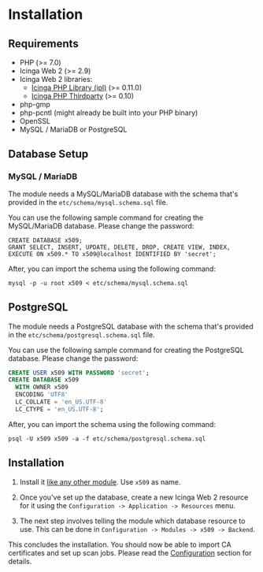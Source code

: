 # <a id="Installation"></a>Installation

## Requirements

* PHP (>= 7.0)
* Icinga Web 2 (>= 2.9)
* Icinga Web 2 libraries:
  * [Icinga PHP Library (ipl)](https://github.com/Icinga/icinga-php-library) (>= 0.11.0)
  * [Icinga PHP Thirdparty](https://github.com/Icinga/icinga-php-thirdparty) (>= 0.10)
* php-gmp
* php-pcntl (might already be built into your PHP binary)
* OpenSSL
* MySQL / MariaDB or PostgreSQL

## Database Setup

### MySQL / MariaDB

The module needs a MySQL/MariaDB database with the schema that's provided in the `etc/schema/mysql.schema.sql` file.

You can use the following sample command for creating the MySQL/MariaDB database. Please change the password:

```
CREATE DATABASE x509;
GRANT SELECT, INSERT, UPDATE, DELETE, DROP, CREATE VIEW, INDEX, EXECUTE ON x509.* TO x509@localhost IDENTIFIED BY 'secret';
```

After, you can import the schema using the following command:

```
mysql -p -u root x509 < etc/schema/mysql.schema.sql
```

## PostgreSQL

The module needs a PostgreSQL database with the schema that's provided in the `etc/schema/postgresql.schema.sql` file.

You can use the following sample command for creating the PostgreSQL database. Please change the password:

```sql
CREATE USER x509 WITH PASSWORD 'secret';
CREATE DATABASE x509
  WITH OWNER x509
  ENCODING 'UTF8'
  LC_COLLATE = 'en_US.UTF-8'
  LC_CTYPE = 'en_US.UTF-8';
```

After, you can import the schema using the following command:

```
psql -U x509 x509 -a -f etc/schema/postgresql.schema.sql
```

## Installation

1. Install it [like any other module](https://icinga.com/docs/icinga-web-2/latest/doc/08-Modules/#installation).
Use `x509` as name.

2. Once you've set up the database, create a new Icinga Web 2 resource for it using the
`Configuration -> Application -> Resources` menu.

3. The next step involves telling the module which database resource to use. This can be done in
`Configuration -> Modules -> x509 -> Backend`.

This concludes the installation. You should now be able to import CA certificates and set up scan jobs.
Please read the [Configuration](03-Configuration.md) section for details.
